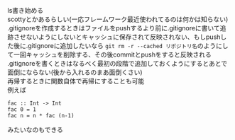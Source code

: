 ls書き始める  
scottyとかあるらしい(一応フレームワーク最近使われてるのは何かは知らない)  
.gitignoreを作成するときはファイルをpushするより前に.gitignoreに書いて追跡させないようにしないとキャッシュに保存されて反映されない、もしpushした後に.gitignoreに追加したいなら `git rm -r --cached リポジトリ名`のようにして一回キャッシュを削除する、その後commitとpushをすると反映される  
.gitignoreを書くときはなるべく最初の段階で追加しておくようにするとあとで面倒にならない(後から入れるのまあ面倒くさい)  
再帰するときに関数自体で再帰にすることも可能  
例えば  
```
fac :: Int -> Int
fac 0 = 1
fac n = n * fac (n-1)
```
みたいなのもできる